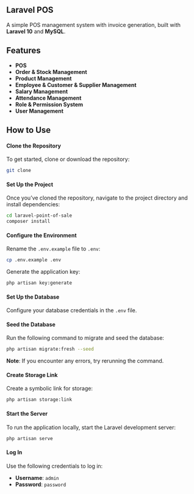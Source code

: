 ## Laravel POS

A simple POS management system with invoice generation, built with **Laravel 10** and **MySQL**.

## Features

-   **POS**
-   **Order & Stock Management**
-   **Product Management**
-   **Employee & Customer & Supplier Management**
-   **Salary Management**
-   **Attendance Management**
-   **Role & Permission System**
-   **User Management**

## How to Use

#### Clone the Repository

To get started, clone or download the repository:

```bash
git clone
```

#### Set Up the Project

Once you’ve cloned the repository, navigate to the project directory and install dependencies:

```bash
cd laravel-point-of-sale
composer install
```

#### Configure the Environment

Rename the `.env.example` file to `.env`:

```bash
cp .env.example .env
```

Generate the application key:

```bash
php artisan key:generate
```

#### Set Up the Database

Configure your database credentials in the `.env` file.

#### Seed the Database

Run the following command to migrate and seed the database:

```bash
php artisan migrate:fresh --seed
```

**Note**: If you encounter any errors, try rerunning the command.

#### Create Storage Link

Create a symbolic link for storage:

```bash
php artisan storage:link
```

#### Start the Server

To run the application locally, start the Laravel development server:

```bash
php artisan serve
```

#### Log In

Use the following credentials to log in:

-   **Username**: `admin`
-   **Password**: `password`
